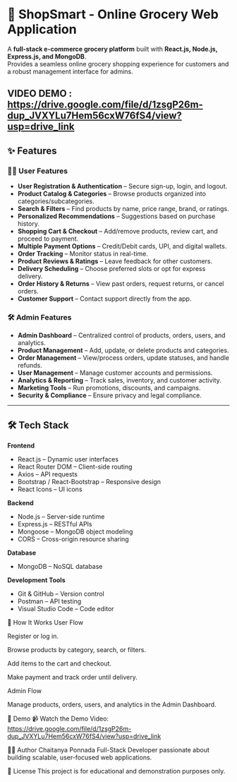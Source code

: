 # 🛒 ShopSmart - Online Grocery Web Application

A **full-stack e-commerce grocery platform** built with **React.js, Node.js, Express.js, and MongoDB**.  
Provides a seamless online grocery shopping experience for customers and a robust management interface for admins.


VIDEO DEMO :  https://drive.google.com/file/d/1zsgP26m-dup_JVXYLu7Hem56cxW76fS4/view?usp=drive_link
---

## ✨ Features

### 👩‍🍳 User Features
- **User Registration & Authentication** – Secure sign-up, login, and logout.
- **Product Catalog & Categories** – Browse products organized into categories/subcategories.
- **Search & Filters** – Find products by name, price range, brand, or ratings.
- **Personalized Recommendations** – Suggestions based on purchase history.
- **Shopping Cart & Checkout** – Add/remove products, review cart, and proceed to payment.
- **Multiple Payment Options** – Credit/Debit cards, UPI, and digital wallets.
- **Order Tracking** – Monitor status in real-time.
- **Product Reviews & Ratings** – Leave feedback for other customers.
- **Delivery Scheduling** – Choose preferred slots or opt for express delivery.
- **Order History & Returns** – View past orders, request returns, or cancel orders.
- **Customer Support** – Contact support directly from the app.

### 🛠 Admin Features
- **Admin Dashboard** – Centralized control of products, orders, users, and analytics.
- **Product Management** – Add, update, or delete products and categories.
- **Order Management** – View/process orders, update statuses, and handle refunds.
- **User Management** – Manage customer accounts and permissions.
- **Analytics & Reporting** – Track sales, inventory, and customer activity.
- **Marketing Tools** – Run promotions, discounts, and campaigns.
- **Security & Compliance** – Ensure privacy and legal compliance.

---

## 🛠 Tech Stack

**Frontend**
- React.js – Dynamic user interfaces
- React Router DOM – Client-side routing
- Axios – API requests
- Bootstrap / React-Bootstrap – Responsive design
- React Icons – UI icons

**Backend**
- Node.js – Server-side runtime
- Express.js – RESTful APIs
- Mongoose – MongoDB object modeling
- CORS – Cross-origin resource sharing

**Database**
- MongoDB – NoSQL database

**Development Tools**
- Git & GitHub – Version control
- Postman – API testing
- Visual Studio Code – Code editor


📜 How It Works
User Flow

Register or log in.

Browse products by category, search, or filters.

Add items to the cart and checkout.

Make payment and track order until delivery.

Admin Flow

Manage products, orders, users, and analytics in the Admin Dashboard.

🎥 Demo
📹 Watch the Demo Video: https://drive.google.com/file/d/1zsgP26m-dup_JVXYLu7Hem56cxW76fS4/view?usp=drive_link

👨‍💻 Author
Chaitanya Ponnada
Full-Stack Developer passionate about building scalable, user-focused web applications.

📄 License
This project is for educational and demonstration purposes only.
